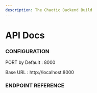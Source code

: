 ```yaml
---
description: The Chaotic Backend Build
---
```


# API Docs

### CONFIGURATION

PORT by Default : 8000

Base URL : http://localhost:8000

### ENDPOINT REFERENCE
<table>
<thead>
<tr></tr>
</thead>
<tbody></tbody>
</table>